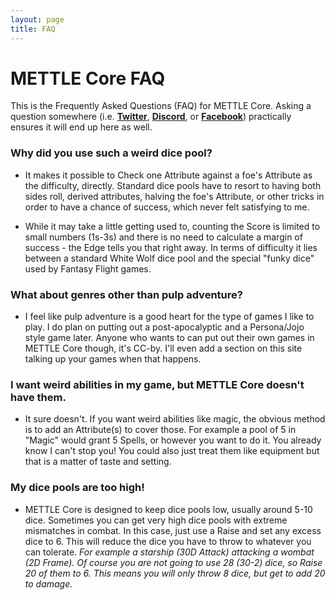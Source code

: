 ```yaml
---
layout: page
title: FAQ
---
```


# METTLE Core FAQ

This is the Frequently Asked Questions (FAQ) for METTLE Core. Asking a question somewhere (i.e. [**Twitter**](https://discord.gg/Rmv3PBN),
 [**Discord**](https://twitter.com/PlanarianGames), or
 [**Facebook**](https://www.facebook.com/PlanarianGames/)) practically ensures it will end up here as well.

### Why did you use such a weird dice pool?
- It makes it possible to Check one Attribute against a foe's Attribute as the difficulty, directly.
Standard dice pools have to resort to having both sides roll, derived attributes, halving the foe's Attribute, or other tricks
in order to have a chance of success, which never felt satisfying to me.

- While it may take a little getting used to, counting the Score is limited to small numbers (1s-3s)
and there is no need to calculate a margin of success - the Edge tells you that
right away. In terms of difficulty it lies between a standard White Wolf dice pool and the
special "funky dice" used by Fantasy Flight games.

### What about genres other than pulp adventure?
- I feel like pulp adventure is a good heart for the type of games I like to play.
I do plan on putting out a post-apocalyptic and a Persona/Jojo style game later.
Anyone who wants to can put out their own games in METTLE Core though, it's CC-by.
I'll even add a section on this site talking up your games when that happens.

### I want weird abilities in my game, but METTLE Core doesn't have them.
- It sure doesn't. If you want weird abilities like magic, the obvious method is
to add an Attribute(s) to cover those. For example a pool of 5 in "Magic" would
grant 5 Spells, or however you want to do it. You already know I can't stop you! You could also
just treat them like equipment but that is a matter of taste and setting.

### My dice pools are too high!
- METTLE Core is designed to keep dice pools low, usually around 5-10 dice.
Sometimes you can get very high dice pools with extreme mismatches in combat.
In this case, just use a Raise and set any excess dice to 6.
This will reduce the dice you have to throw to whatever you can tolerate.
*For example a starship (30D Attack) attacking a wombat (2D Frame).
Of course you are not going to use 28 (30-2) dice, so Raise 20 of them to 6.
This means you will only throw 8 dice, but get to add 20 to damage.*
